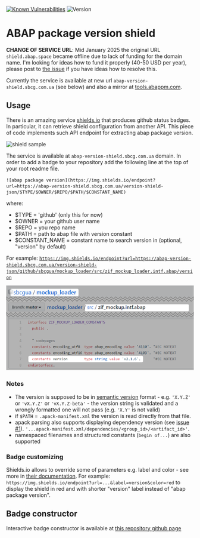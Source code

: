 <!-- markdownlint-disable MD041 -->
[![Known Vulnerabilities](https://snyk.io/test/github/sbcgua/abap-package-version-shield/badge.svg?targetFile=package.json)](https://snyk.io/test/github/sbcgua/abap-package-version-shield?targetFile=package.json)
![Version](https://img.shields.io/github/v/tag/sbcgua/abap-package-version-shield.svg)

# ABAP package version shield

**CHANGE OF SERVICE URL**: Mid January 2025 the original URL `shield.abap.space` became offline due to lack of funding for the domain name. I'm looking for ideas how to fund it properly (40-50 USD per year), please post to [the issue](https://github.com/sbcgua/abap-package-version-shield/issues/191) if you have ideas how to resolve this.

Currently the service is available at new url `abap-version-shield.sbcg.com.ua` (see below) and also a mirror at [tools.abappm.com](https://github.com/abapPM/tools.abappm.com/blob/main/README.md#abap-package-version-badge).

## Usage

There is an amazing service [shields.io](https://shields.io/) that produces github status badges. In particular, it can retrieve shield configuration from another API. This piece of code implements such API endpoint for extracting abap package version.

![shield sample](docs/shield-sample.svg)

The service is available at `abap-version-shield.sbcg.com.ua` domain. In order to add a badge to your repository add the following line at the top of your root readme file.

```text
![abap package version](https://img.shields.io/endpoint?url=https://abap-version-shield.sbcg.com.ua/version-shield-json/$TYPE/$OWNER/$REPO/$PATH/$CONSTANT_NAME)
```

where:

- $TYPE = 'github' (only this for now)
- $OWNER = your github user name
- $REPO = you repo name
- $PATH = path to abap file with version constant
- $CONSTANT_NAME = constant name to search version in (optional, "version" by default)

For example: [`https://img.shields.io/endpoint?url=https://abap-version-shield.sbcg.com.ua/version-shield-json/github/sbcgua/mockup_loader/src/zif_mockup_loader.intf.abap/version`](https://img.shields.io/endpoint?url=https://abap-version-shield.sbcg.com.ua/version-shield-json/github/sbcgua/mockup_loader/src/zif_mockup_loader.intf.abap/version)

![example](docs/code-example.png)

### Notes

- The version is supposed to be in [semantic version](https://semver.org/) format - e.g. `'X.Y.Z'` or `'vX.Y.Z'` or `'vX.Y.Z-beta'` - the version string is validated and a wrongly formatted one will not pass (e.g. `'X.Y'` is not valid)
- if `$PATH` = `.apack-manifest.xml` the version is read directly from that file.
- apack parsing also supports displaying dependency version (see [issue #1](https://github.com/sbcgua/abap-package-version-shield/issues/1)). `'...apack-manifest.xml/dependencies/<group_id>/<artifact_id>'`.
- namespaced filenames and structured constants (`begin of...`) are also supported

### Badge customizing

Shields.io allows to override some of parameters e.g. label and color - see more in [their documentation](https://shields.io/). For example: `https://img.shields.io/endpoint?url=...&label=version&color=red` to display the shield in red and with shorter "version" label instead of "abap package version".

## Badge constructor

Interactive badge constructor is available at [this repository github page](https://sbcgua.github.io/abap-package-version-shield#badge-constructor)
